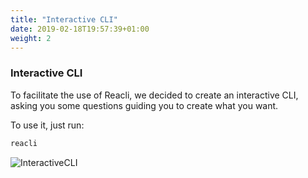 ```yaml
---
title: "Interactive CLI"
date: 2019-02-18T19:57:39+01:00
weight: 2
---
```


### Interactive CLI

To facilitate the use of Reacli, we decided to create an interactive CLI, asking you some questions guiding you to create what you want.

To use it, just run:

```bash
reacli
```

![InteractiveCLI](/usage/img/interactive-CLI.svg)
